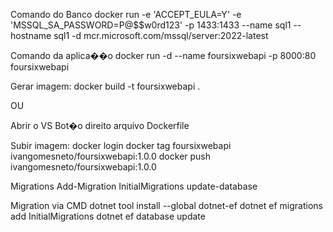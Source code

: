 Comando do Banco
docker run -e 'ACCEPT_EULA=Y' -e 'MSSQL_SA_PASSWORD=P@$$w0rd123' -p 1433:1433 --name sql1 --hostname sql1 -d mcr.microsoft.com/mssql/server:2022-latest

Comando da aplica��o
docker run -d --name foursixwebapi -p 8000:80 foursixwebapi

Gerar imagem:
docker build -t foursixwebapi .

OU

Abrir o VS
Bot�o direito arquivo Dockerfile

Subir imagem:
docker login
docker tag foursixwebapi ivangomesneto/foursixwebapi:1.0.0
docker push ivangomesneto/foursixwebapi:1.0.0


Migrations
Add-Migration  InitialMigrations
update-database

Migration via CMD
dotnet tool install --global dotnet-ef
dotnet ef migrations add InitialMigrations
dotnet ef database update